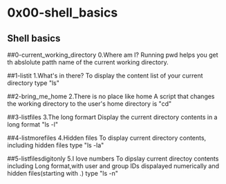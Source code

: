 # 0x00-shell_basics

## Shell basics

##0-current_working_directory
0.Where am I?
Running pwd helps you get th abslolute patth name of the current working directory.

##1-listit
1.What's in there?
To display the content list of your current directory type "ls"

##2-bring_me_home
2.There is no place like home
A script that changes the working directory to the user's home directory is "cd"

##3-listfiles
3.The long formart
Display the current directory contents in a long format "ls -l"

##4-listmorefiles
4.Hidden files
To display current directory contents, including hidden files type "ls -la"

##5-listfilesdigitonly
5.I love numbers
To dipslay current directoy contents including Long format,with user and group IDs dispalayed numerically and hidden files(starting with .) type "ls -n"
   
